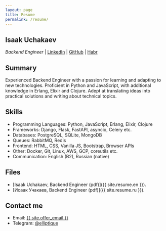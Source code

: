 ```yaml
---
layout: page
title: Resume
permalink: /resume/
---
```


## Isaak Uchakaev
*Backend Engineer* | [LinkedIn] | [GitHub] | [Habr]

## Summary

Experienced Backend Engineer with a passion for learning and adapting to new technologies. Proficient in Python and 
JavaScript, with additional knowledge in Erlang, Elixir and Clojure. Adept at translating ideas into practical solutions 
and writing about technical topics.

## Skills

- Programming Languages: Python, JavaScript, Erlang, Elixir, Clojure
- Frameworks: Django, Flask, FastAPI, asyncio, Celery etc.
- Databases: PostgreSQL, SQLite, MongoDB
- Queues: RabbitMQ, Redis
- Frontend: HTML, CSS, Vanilla JS, Bootstrap, Browser APIs
- Other: Docker, Git, Linux, AWS, GCP, coreutils etc.
- Communication: English (B2), Russian (native)

## Files

- [Isaak Uchakaev, Backend Engineer (pdf)]({{ site.resume.en }}).
- [Исаак Учакаев, Backend Engineer (pdf)]({{ site.resume.ru }}).

## Contact me

- Email: <a href="mailto:{{ site.offer_email }}">{{ site.offer_email }}</a>
- Telegram: [@elliptique](https://t.me/elliptique)

[Habr]: https://habr.com/ru/users/likid_ri/
[LinkedIn]: https://www.linkedin.com/in/likid/
[GitHub]: https://github.com/lk-geimfari